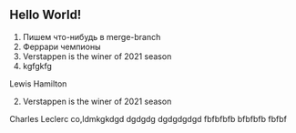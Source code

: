 ## Hello World!
1. Пишем что-нибудь в merge-branch
2. Феррари чемпионы
3. Verstappen is the winer of 2021 season
4. kgfgkfg

Lewis Hamilton

2. Verstappen is the winer of 2021 season

Charles Leclerc
co,ldmkgkdgd
dgdgdg
dgdgdgdgd
fbfbfbfb
bfbfbfb
fbfbf
